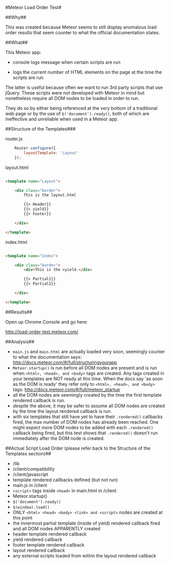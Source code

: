 #Meteor Load Order Test#

##Why##

This was created because Meteor seems to still display anomalous load order results that seem counter to what the official documentation states.

##What##

This Meteor app:

- console logs message when certain scripts are run

- logs the current number of HTML elements on the page at the time the scripts are run

The latter is useful because often we want to run 3rd party scripts that use jQuery. These scripts were not developed with Meteor in mind but nonetheless require all DOM nodes to be loaded in order to run. 

They do so by either being referenced at the very bottom of a traditional web page or by the use of `$('document').ready()`, both of which are ineffective and unreliable when used in a Meteor app.

##Structure of the Templates###

router.js

```javascript
	Router.configure({
		layoutTemplate: 'Layout'
	});
```

layout.html

```html

<template name="Layout">

	<div class="border">
		This is the layout.html

		{{> Header}}
		{{> yield}}
		{{> Footer}}

	</div>

</template>

```

index.html

```html

<template name="Index">

	<div class="border">
		<div>This is the >yield.</div>

		{{> Partial1}}
		{{> Partial2}}

	</div>

</template>

```

##Results##

Open up Chrome Console and go here:

http://load-order-test.meteor.com/

##Analysis##

- `main.js` and `main.html` are actually loaded very soon, seemingly counter to what the documentation says: http://docs.meteor.com/#/full/structuringyourapp
- `Meteor.startup()` is run before all DOM nodes are present and is run when `<html>, <head>, and <body>` tags are created. Any tags created in your templates are NOT ready at this time. When the docs say 'as soon as the DOM is ready' they refer only to `<html>, <head>, and <body>` tags: http://docs.meteor.com/#/full/meteor_startup
- all the DOM nodes are seemingly created by the time the first template rendered callback is run.
- despite the above, it may be safer to assume all DOM nodes are created by the time the layout rendered callback is run.
- with six templates that still have yet to have their `.rendered()` callbacks fired, the max number of DOM nodes has already been reached. One might expect more DOM nodes to be added with each `.rendered()` callback being fired, but this test shows that `.rendered()` doesn't run immediately after the DOM node is created.

##Actual Script Load Order (please refer back to the Structure of the Templates section)##

- /lib
- /client/compatibility
- /client/javascript
- template rendered callbacks defined (but not run)
- main.js in /client
- `<script>` tags inside `<head>` in main.html in /client 
- Meteor.startup()
- `$('document').ready()`
- `$(window).load()`
- ONLY `<html> <head> <body> <link> and <script>` nodes are created at this point
- the innermost partial template (inside of yield) rendered callback fired and all DOM nodes APPARENTLY created
- header template rendered callback
- yield rendered callback
- footer template rendered callback
- layout rendered callback
- any external scripts loaded from within the layout rendered callback